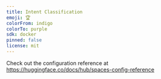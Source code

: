```yaml
---
title: Intent Classification
emoji: 🏆
colorFrom: indigo
colorTo: purple
sdk: docker
pinned: false
license: mit
---
```


Check out the configuration reference at https://huggingface.co/docs/hub/spaces-config-reference
